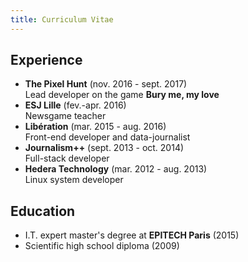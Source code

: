 ```yaml
---
title: Curriculum Vitae
---
```


## Experience

* **The Pixel Hunt** (nov. 2016 - sept. 2017)  
Lead developer on the game **Bury me, my love**
* **ESJ Lille** (fev.-apr. 2016)  
Newsgame teacher
* **Libération** (mar. 2015 - aug. 2016)  
Front-end developer and data-journalist
* **Journalism++** (sept. 2013 - oct. 2014)  
Full-stack developer
* **Hedera Technology** (mar. 2012 - aug. 2013)  
Linux system developer

## Education

* I.T. expert master's degree at **EPITECH Paris** (2015)
* Scientific high school diploma (2009)
